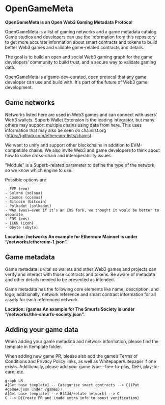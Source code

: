 # OpenGameMeta
**OpenGameMeta is an Open Web3 Gaming Metadata Protocol**

OpenGameMeta is a list of gaming networks and a game metadata catalog. Game studios and developers can use the information from this repository to get more accurate information about smart contracts and tokens to build better Web3 games and validate game-related contracts and details.

The goal is to build an open and social Web3 gaming graph for the game developers’ community to build trust, and a secure way to validate gaming data.

OpenGameMeta is a game-dev-curated, open protocol that any game developer can use and build with. It's part of the future of Web3 game development.

## Game networks
Networks listed here are used in Web3 games and can connect with users’ Web3 wallets. Superb Wallet Extension is the leading integrator, but many others may support multiple chains using data from here. This uses information that may also be seen on chainlist.org (https://github.com/ethereum-lists/chains).

We want to unify and support other blockchains in addition to EVM-compatible chains. We also invite Web3 and game developers to think about how to solve cross-chain and interoperability issues.

"Module" is a Superb-related parameter to define the type of the network, so we know which engine to use. 

Possible options are:

    - EVM (evm)
    - Solana (solana)
    - Cosmos (cosmos)
    - Bitcoin (bitcoin)
    - Polkadot (polkadot)
    - WAX (wax)—even if it’s an EOS fork, we thought it would be better to separate
    - EOS (eos)
    - ICON (icon)
    - Obyte (obyte)

**Location: /networks
An example for Ethereum Mainnet is under “/networks/ethereum-1.json”.**

## Game metadata
Game metadata is vital so wallets and other Web3 games and projects can verify and interact with those contracts and tokens. Be aware of metadata and other details needed to be presented as intended.

Game metadata has the following core elements like name, description, and logo; additionally, network reference and smart contract information for all assets for each referenced network.

**Location: /games
An example for The Smurfs Society is under “/networks/the-smurfs-society.json”.**

## Adding your game data

When adding your game metadata and network information, please find the template in /template folder.

When adding new game PR, please also add the game’s Terms of Conditions and Privacy Policy links, as well as Whitepaper/Litepaper if one exists. Additionally, please add your game type—free-to-play, DeFi, play-to-earn, etc.

```mermaid
graph LR
A[Get base template] -- Categorise smart contracts --> C((Put #game#.json under /games))
A[Get base template] --> B[Add/relate network] --> C
C --> D{Create PR and \nadd extra info to boost verification}
```
